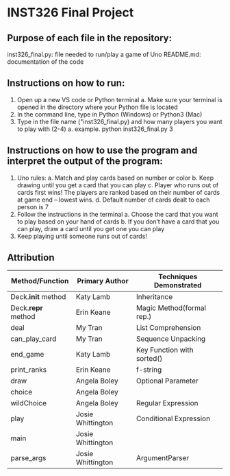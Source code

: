 # **INST326 Final Project**
## Purpose of each file in the repository:
inst326_final.py: file needed to run/play a game of Uno
README.md: documentation of the code

## Instructions on how to run:
1. Open up a new VS code or Python terminal
    a. Make sure your terminal is opened in the directory where your Python file is located
2. In the command line, type in Python (Windows) or Python3 (Mac)
3. Type in the file name ("inst326_final.py) and how many players you want to play with (2-4)
    a. example. python inst326_final.py 3

## Instructions on how to use the program and interpret the output of the program:
1. Uno rules: 
    a. Match and play cards based on number or color
    b. Keep drawing until you get a card that you can play
    c. Player who runs out of cards first wins! The players are ranked based on their number of cards at game end – lowest wins.
    d. Default number of cards dealt to each person is 7
2. Follow the instructions in the terminal
    a. Choose the card that you want to play based on your hand of cards
    b. If you don’t have a card that you can play, draw a card until you get one you can play
3. Keep playing until someone runs out of cards!

## Attribution
| Method/Function | Primary Author | Techniques Demonstrated |
| --------------- | -------------- | ----------------------- |
| Deck.__init__ method| Katy Lamb     | Inheritance   |
| Deck.__repr__ method    | Erin Keane     | Magic Method(formal rep.)|
|deal  |  My Tran | List Comprehension |
|can_play_card  | My Tran | Sequence Unpacking |
| end_game | Katy Lamb | Key Function with sorted() |
| print_ranks | Erin Keane | f-string |
|draw | Angela Boley | Optional Parameter |
| choice | Angela Boley |                  |
| wildChoice | Angela Boley | Regular Expression |
| play | Josie Whittington | Conditional Expression |
| main | Josie Whittington |                        |
| parse_args | Josie Whittington | ArgumentParser |


